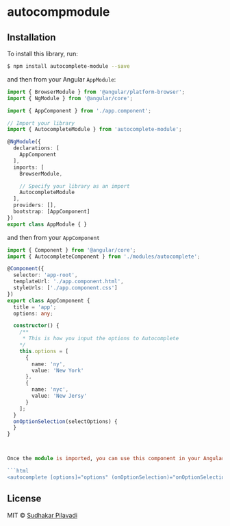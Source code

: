 # autocompmodule

## Installation

To install this library, run:

```bash
$ npm install autocomplete-module --save
```
and then from your Angular `AppModule`:

```typescript
import { BrowserModule } from '@angular/platform-browser';
import { NgModule } from '@angular/core';

import { AppComponent } from './app.component';

// Import your library
import { AutocompleteModule } from 'autocomplete-module';

@NgModule({
  declarations: [
    AppComponent
  ],
  imports: [
    BrowserModule,

    // Specify your library as an import
    AutocompleteModule
  ],
  providers: [],
  bootstrap: [AppComponent]
})
export class AppModule { }
```

and then from your `AppComponent`

```typescript
import { Component } from '@angular/core';
import { AutocompleteComponent } from './modules/autocomplete';

@Component({
  selector: 'app-root',
  templateUrl: './app.component.html',
  styleUrls: ['./app.component.css']
})
export class AppComponent {
  title = 'app';
  options: any;

  constructor() {
    /**
     * This is how you input the options to Autocomplete
    */
    this.options = [
      {
        name: 'ny',
        value: 'New York'
      },
      {
        name: 'nyc',
        value: 'New Jersy'
      }
    ];
  }
  onOptionSelection(selectOptions) {
  }
}



Once the module is imported, you can use this component in your Angular application:

```html
<autocomplete [options]="options" (onOptionSelection)="onOptionSelection()"></autocomplete>
```

## License

MIT © [Sudhakar Pilavadi](mailto:sudhakarsp06@gmail.com)
